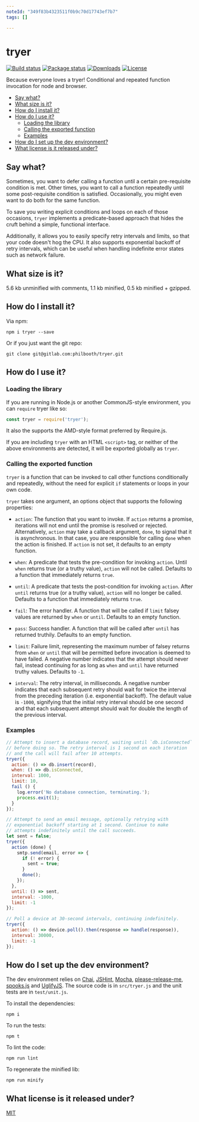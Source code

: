 ```yaml
---
noteId: "349f83b4323511f0b9c70d17743ef7b7"
tags: []

---
```


# tryer

[![Build status](https://gitlab.com/philbooth/tryer/badges/master/pipeline.svg)](https://gitlab.com/philbooth/tryer/pipelines)
[![Package status](https://img.shields.io/npm/v/tryer.svg)](https://www.npmjs.com/package/tryer)
[![Downloads](https://img.shields.io/npm/dm/tryer.svg)](https://www.npmjs.com/package/tryer)
[![License](https://img.shields.io/npm/l/tryer.svg)](https://opensource.org/licenses/MIT)


Because everyone loves a tryer!
Conditional
and repeated
function invocation
for node
and browser.

* [Say what?](#say-what)
* [What size is it?](#what-size-is-it)
* [How do I install it?](#how-do-i-install-it)
* [How do I use it?](#how-do-i-use-it)
  * [Loading the library](#loading-the-library)
  * [Calling the exported function](#calling-the-exported-function)
  * [Examples](#examples)
* [How do I set up the dev environment?](#how-do-i-set-up-the-dev-environment)
* [What license is it released under?](#what-license-is-it-released-under)

## Say what?

Sometimes,
you want to defer
calling a function
until a certain
pre-requisite condition is met.
Other times,
you want to
call a function
repeatedly
until some post-requisite condition
is satisfied.
Occasionally,
you might even want
to do both
for the same function.

To save you writing
explicit conditions
and loops
on each of those occasions,
`tryer` implements
a predicate-based approach
that hides the cruft
behind a simple,
functional interface.

Additionally,
it allows you to easily specify
retry intervals
and limits,
so that your code
doesn't hog the CPU.
It also supports
exponential backoff
of retry intervals,
which can be useful
when handling
indefinite error states
such as network failure.

## What size is it?

5.6 kb unminified with comments, 1.1 kb minified, 0.5 kb minified + gzipped.

## How do I install it?

Via npm:

```
npm i tryer --save
```

Or if you just want the git repo:

```
git clone git@gitlab.com:philbooth/tryer.git
```

## How do I use it?

### Loading the library

If you are running in
Node.js
or another CommonJS-style
environment,
you can `require`
tryer like so:

```javascript
const tryer = require('tryer');
```

It also the supports
the AMD-style format
preferred by Require.js.

If you are
including `tryer`
with an HTML `<script>` tag,
or neither of the above environments
are detected,
it will be exported globally as `tryer`.

### Calling the exported function

`tryer` is a function
that can be invoked to
call other functions
conditionally and repeatedly,
without the need for
explicit `if` statements
or loops in your own code.

`tryer` takes one argument,
an options object
that supports
the following properties:

* `action`:
  The function that you want to invoke.
  If `action` returns a promise,
  iterations will not end
  until the promise is resolved or rejected.
  Alternatively,
  `action` may take a callback argument, `done`,
  to signal that it is asynchronous.
  In that case,
  you are responsible
  for calling `done`
  when the action is finished.
  If `action` is not set,
  it defaults to an empty function.

* `when`:
  A predicate
  that tests the pre-condition
  for invoking `action`.
  Until `when` returns true
  (or a truthy value),
  `action` will not be called.
  Defaults to
  a function that immediately returns `true`.

* `until`:
  A predicate
  that tests the post-condition
  for invoking `action`.
  After `until` returns true
  (or a truthy value),
  `action` will no longer be called.
  Defaults to
  a function that immediately returns `true`.

* `fail`:
  The error handler.
  A function
  that will be called
  if `limit` falsey values
  are returned by `when` or `until`.
  Defaults to an empty function.

* `pass`:
  Success handler.
  A function
  that will be called
  after `until` has returned truthily.
  Defaults to an empty function.

* `limit`:
  Failure limit,
  representing the maximum number
  of falsey returns from `when` or `until`
  that will be permitted
  before invocation is deemed to have failed.
  A negative number
  indicates that the attempt
  should never fail,
  instead continuing 
  for as long as `when` and `until`
  have returned truthy values.
  Defaults to `-1`.

* `interval`:
  The retry interval,
  in milliseconds.
  A negative number indicates
  that each subsequent retry
  should wait for twice the interval
  from the preceding iteration
  (i.e. exponential backoff).
  The default value is `-1000`,
  signifying that
  the initial retry interval
  should be one second
  and that each subsequent attempt
  should wait for double the length
  of the previous interval.

### Examples

```javascript
// Attempt to insert a database record, waiting until `db.isConnected`
// before doing so. The retry interval is 1 second on each iteration
// and the call will fail after 10 attempts.
tryer({
  action: () => db.insert(record),
  when: () => db.isConnected,
  interval: 1000,
  limit: 10,
  fail () {
    log.error('No database connection, terminating.');
    process.exit(1);
  }
});
```

```javascript
// Attempt to send an email message, optionally retrying with
// exponential backoff starting at 1 second. Continue to make
// attempts indefinitely until the call succeeds.
let sent = false;
tryer({
  action (done) {
    smtp.send(email, error => {
      if (! error) {
        sent = true;
      }
      done();
    });
  },
  until: () => sent,
  interval: -1000,
  limit: -1
});
```

```javascript
// Poll a device at 30-second intervals, continuing indefinitely.
tryer({
  action: () => device.poll().then(response => handle(response)),
  interval: 30000,
  limit: -1
});
```

## How do I set up the dev environment?

The dev environment relies on
[Chai],
[JSHint],
[Mocha],
[please-release-me],
[spooks.js] and
[UglifyJS].
The source code is in
`src/tryer.js`
and the unit tests are in
`test/unit.js`.

To install the dependencies:

```
npm i
```

To run the tests:

```
npm t
```

To lint the code:

```
npm run lint
```

To regenerate the minified lib:

```
npm run minify
```

## What license is it released under?

[MIT](COPYING)

[chai]: http://chaijs.com/
[jshint]: http://jshint.com/
[mocha]: http://mochajs.org/
[please-release-me]: https://gitlab.com/philbooth/please-release-me
[spooks.js]: https://gitlab.com/philbooth/spooks.js
[uglifyjs]: http://lisperator.net/uglifyjs/
[license]: COPYING

